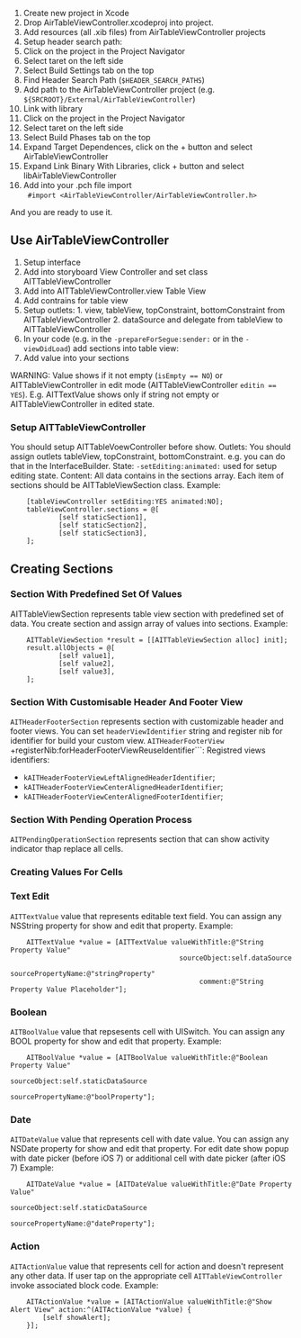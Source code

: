 
1. Create new project in Xcode
2. Drop AirTableViewController.xcodeproj into project.
3. Add resources (all .xib files) from AirTableViewController projects
4. Setup header search path:
  1. Click on the project in the Project Navigator
  2. Select taret on the left side
  3. Select Build Settings tab on the top
  4. Find Header Search Path (```$HEADER_SEARCH_PATHS```)
  5. Add path to the AirTableViewController project (e.g. ```${SRCROOT}/External/AirTableViewController```)
5. Link with library
  1. Click on the project in the Project Navigator
  2. Select taret on the left side
  3. Select Build Phases tab on the top
  4. Expand Target Dependences, click on the + button and select AirTableViewController
  5. Expand Link Binary With Libraries, click + button and select libAirTableViewController
6. Add into your .pch file import     
```	#import <AirTableViewController/AirTableViewController.h>```

And you are ready to use it.

## Use AirTableViewController

1. Setup interface
  1. Add into storyboard View Controller and set class AITTableViewController
  2. Add into AITTableViewController.view Table View
  3. Add contrains for table view
  3. Setup outlets:
    1. view, tableView, topConstraint, bottomConstraint from AITTableViewController
    2. dataSource and delegate from tableView to AITTableViewController
2. In your code (e.g. in the ```-prepareForSegue:sender:``` or in the ```-viewDidLoad```) add sections into table view:
3. Add value into your sections


WARNING:
Value shows if it not empty (```isEmpty == NO```) or AITTableViewController in edit mode (AITTableViewController ```editin == YES```).
E.g. AITTextValue shows only if string not empty or AITTableViewController in edited state.

### Setup AITTableViewController

You should setup AITTableVoewController before show. 
Outlets: You should assign outlets tableView, topConstraint, bottomConstraint. e.g. you can do that in the InterfaceBuilder.
State: ```-setEditing:animated:``` used for setup editing state.
Content: All data contains in the sections array. Each item of sections should be AITTableViewSection class.
Example:
```
    [tableViewController setEditing:YES animated:NO];
    tableViewController.sections = @[
            [self staticSection1],
            [self staticSection2],
            [self staticSection3],
    ];
````

## Creating Sections

### Section With Predefined Set Of Values

AITTableViewSection represents table view section with predefined set of data. You create section and assign array of values into sections.
Example:
```
    AITTableViewSection *result = [[AITTableViewSection alloc] init];
    result.allObjects = @[
            [self value1],
            [self value2],
            [self value3],
    ];
```

### Section With Customisable Header And Footer View

```AITHeaderFooterSection``` represents section with customizable header and footer views. You can set ```headerViewIdentifier``` string and register nib for identifier for build your custom view. 
```AITHeaderFooterView ```+registerNib:forHeaderFooterViewReuseIdentifier```:
Registred views identifiers:
- ```kAITHeaderFooterViewLeftAlignedHeaderIdentifier```;
- ```kAITHeaderFooterViewCenterAlignedHeaderIdentifier```;
- ```kAITHeaderFooterViewCenterAlignedFooterIdentifier```;

### Section With Pending Operation Process

```AITPendingOperationSection``` represents section that can show activity indicator thap replace all cells.

### Creating Values For Cells

### Text Edit

```AITTextValue``` value that represents editable text field. You can assign any NSString property for show and edit that property.
Example:
```
    AITTextValue *value = [AITTextValue valueWithTitle:@"String Property Value"
                                          sourceObject:self.dataSource
                                    sourcePropertyName:@"stringProperty"
                                               comment:@"String Property Value Placeholder"];
```

### Boolean

```AITBoolValue``` value that repsesents cell with UISwitch. You can assign any BOOL property for show and edit that property.
Example:
```
    AITBoolValue *value = [AITBoolValue valueWithTitle:@"Boolean Property Value"
                                          sourceObject:self.staticDataSource
                                    sourcePropertyName:@"boolProperty"];
```

### Date

```AITDateValue``` value that represents cell with date value. You can assign any NSDate property for show and edit that property. For edit date show popup with date picker (before iOS 7) or additional cell with date picker (after iOS 7)
Example:
```
    AITDateValue *value = [AITDateValue valueWithTitle:@"Date Property Value"
                                          sourceObject:self.staticDataSource
                                    sourcePropertyName:@"dateProperty"];
```

### Action

```AITActionValue``` value that represents cell for action and doesn't represent any other data. If user tap on the appropriate cell ```AITTableViewController``` invoke associated block code.
Example:
```
    AITActionValue *value = [AITActionValue valueWithTitle:@"Show Alert View" action:^(AITActionValue *value) {
        [self showAlert];
    }];
```
